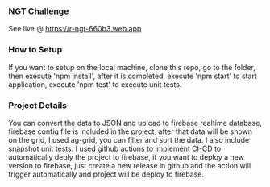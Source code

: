 ### NGT Challenge

See live @ https://r-ngt-660b3.web.app

### How to Setup

If you want to setup on the local machine, clone this repo, go to the folder, then execute 'npm install', after it is completed, execute 'npm start' to start application, execute 'npm test' to execute unit tests.

### Project Details

You can convert the data to JSON and upload to firebase realtime database, firebase config file is included in the project, after that data will be shown on the grid, I used ag-grid, you can filter and sort the data. I also include snapshot unit tests. I used github actions to implement CI-CD to automatically deply the project to firebase, if you want to deploy a new version to firebase, just create a new release in github and the action will trigger automatically and project will be deploy to firebase.
